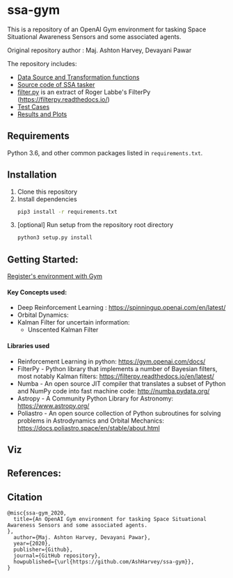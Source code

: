 # ssa-gym

This is a repository of an OpenAI Gym environment for tasking Space Situational Awareness Sensors and some associated agents.

Original repository author : Maj. Ashton Harvey, Devayani Pawar

The repository includes:
* [Data Source and Transformation functions](envs/transformations.py)
* [Source code of SSA tasker](envs/ssa_tasker_simple_2.py)
* [filter.py](envs/filter.py) is an extract of Roger Labbe's FilterPy (https://filterpy.readthedocs.io/) 
* [Test Cases](tests.py)
* [Results and Plots](envs/results.py)

## Requirements
Python 3.6, and other common packages listed in `requirements.txt`.

## Installation
1. Clone this repository
2. Install dependencies
   ```bash
   pip3 install -r requirements.txt
   ```
3. [optional] Run setup from the repository root directory
    ```bash
    python3 setup.py install
    ``` 
## Getting Started:


[Register's environment with Gym](envs/__init__.py )


#### Key Concepts used:
- Deep Reinforcement Learning : https://spinningup.openai.com/en/latest/
- Orbital Dynamics: 
- Kalman Filter for uncertain information: 
  - Unscented Kalman Filter

#### Libraries used
- Reinforcement Learning in python: https://gym.openai.com/docs/
- FilterPy - Python library that implements a number of Bayesian filters, most notably Kalman filters: https://filterpy.readthedocs.io/en/latest/
- Numba - An open source JIT compiler that translates a subset of Python and NumPy code into fast machine code: http://numba.pydata.org/
- Astropy - A Community Python Library for Astronomy: https://www.astropy.org/
- Poliastro - An open source collection of Python subroutines for solving problems in Astrodynamics and Orbital Mechanics: 
https://docs.poliastro.space/en/stable/about.html 


## Viz

## References:

## Citation
```
@misc{ssa-gym_2020,
  title={An OpenAI Gym environment for tasking Space Situational Awareness Sensors and some associated agents.
},
  author={Maj. Ashton Harvey, Devayani Pawar},
  year={2020},
  publisher={Github},
  journal={GitHub repository},
  howpublished={\url{https://github.com/AshHarvey/ssa-gym}},
}
```



